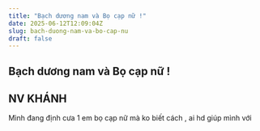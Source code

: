 ```yaml
---
title: "Bạch dương nam và Bọ cạp nữ !"
date: 2025-06-12T12:09:04Z
slug: bach-duong-nam-va-bo-cap-nu
draft: false
---
```


## Bạch dương nam và Bọ cạp nữ !

## NV KHÁNH

Mình đang định cưa 1 em bọ cạp nữ mà ko biết cách , ai hd giúp mình với